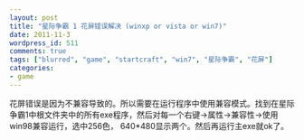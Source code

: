 ```yaml
---
layout: post
title: "星际争霸 1 花屏错误解决 (winxp or vista or win7)"
date: 2011-11-3
wordpress_id: 511
comments: true
tags: ["blurred", "game", "startcraft", "win7", "星际争霸", "花屏"]
categories:
- game
---
```

<meta name="_su_rich_snippet_type" content="none" />
<meta name="_edit_last" content="1" />
<meta name="_su_description" content="星际争霸花屏错误解决" />
<meta name="views" content="72" />
<meta name="_su_keywords" content="星际争霸,花屏,解决" />
<meta name="_su_title" content="星际争霸 花屏 win7" />
花屏错误是因为不兼容导致的。所以需要在运行程序中使用兼容模式。找到在星际争霸1中根文件夹中的所有exe程序，然后对每一个右键->属性->兼容性->使用win98兼容运行，选中256色， 640*480显示两个。然后再运行主exe就ok了。
